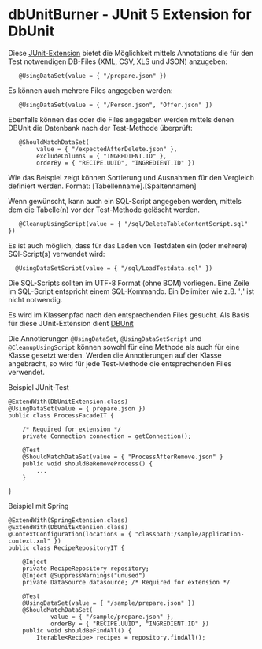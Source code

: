 # dbUnitBurner - JUnit 5 Extension for DbUnit 

Diese [JUnit-Extension](https://junit.org/junit5/docs/current/user-guide/#extensions-overview) bietet die Möglichkeit mittels Annotations die für den Test notwendigen DB-Files (XML, CSV, XLS und JSON) anzugeben:
```
   @UsingDataSet(value = { "/prepare.json" })
```
   
Es können auch mehrere Files angegeben werden:
```
   @UsingDataSet(value = { "/Person.json", "Offer.json" })
```
Ebenfalls können das oder die Files angegeben werden mittels denen DBUnit die Datenbank nach der Test-Methode überprüft:
```
   @ShouldMatchDataSet(
        value = { "/expectedAfterDelete.json" },
        excludeColumns = { "INGREDIENT.ID" },
        orderBy = { "RECIPE.UUID", "INGREDIENT.ID" })
```
Wie das Beispiel zeigt können Sortierung und Ausnahmen für den Vergleich definiert werden.
Format: [Tabellenname].[Spaltennamen]
 
Wenn gewünscht, kann auch ein SQL-Script angegeben werden, mittels dem die Tabelle(n) vor der Test-Methode gelöscht werden.
```
   @CleanupUsingScript(value = { "/sql/DeleteTableContentScript.sql" })
```
Es ist auch möglich, dass für das Laden von Testdaten ein (oder mehrere) SQl-Script(s) verwendet wird:
```
  @UsingDataSetScript(value = { "/sql/LoadTestdata.sql" })
```
Die SQL-Scripts sollten im UTF-8 Format (ohne BOM) vorliegen. Eine Zeile im SQL-Script entspricht einem SQL-Kommando. Ein Delimiter wie z.B. ';' ist nicht notwendig.

Es wird im Klassenpfad nach den entsprechenden Files gesucht.
Als Basis für diese JUnit-Extension dient [DBUnit](http://dbunit.sourceforge.net/)

Die Annotierungen `@UsingDataSet`, `@UsingDataSetScript` und `@CleanupUsingScript` können sowohl für eine Methode als auch für eine Klasse gesetzt werden. Werden die Annotierungen auf der Klasse angebracht, so wird für jede Test-Methode die entsprechenden Files verwendet.

Beispiel JUnit-Test
```
@ExtendWith(DbUnitExtension.class)
@UsingDataSet(value = { prepare.json })
public class ProcessFacadeIT {

    /* Required for extension */
    private Connection connection = getConnection();

    @Test
    @ShouldMatchDataSet(value = { "ProcessAfterRemove.json" }
    public void shouldBeRemoveProcess() {
        ...
    }

}
```

Beispiel mit Spring
```
@ExtendWith(SpringExtension.class)
@ExtendWith(DbUnitExtension.class)
@ContextConfiguration(locations = { "classpath:/sample/application-context.xml" })
public class RecipeRepositoryIT {

    @Inject
    private RecipeRepository repository;
    @Inject @SuppressWarnings("unused")
    private DataSource datasource; /* Required for extension */
        
    @Test
    @UsingDataSet(value = { "/sample/prepare.json" })
    @ShouldMatchDataSet(
            value = { "/sample/prepare.json" },
            orderBy = { "RECIPE.UUID", "INGREDIENT.ID" })
    public void shouldBeFindAll() {
        Iterable<Recipe> recipes = repository.findAll();
```




